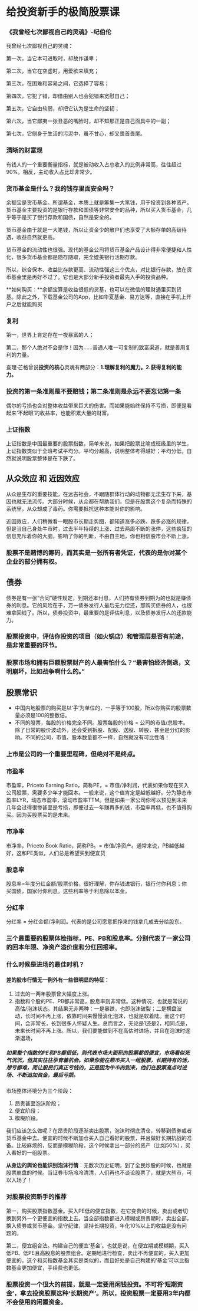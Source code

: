 

# 给投资新手的极简股票课

### 《我曾经七次鄙视自己的灵魂》-纪伯伦

我曾经七次鄙视自己的灵魂：

第一次，当它本可进取时，却故作谦卑；

第二次，当它在空虚时，用爱欲来填充；

第三次，在困难和容易之间，它选择了容易；

第四次，它犯了错，却借由别人也会犯错来宽慰自己；

第五次，它自由软弱，却把它认为是生命的坚韧；

第六次，当它鄙夷一张丑恶的嘴脸时，却不知那正是自己面具中的一副；

第七次，它侧身于生活的污泥中，虽不甘心，却又畏首畏尾。

### 清晰的财富观

有钱人的一个重要衡量指标，就是被动收入占总收入的比例非常高，往往超过90%。相反，主动收入占比却非常少。

### 货币基金是什么？我的钱存里面安全吗？

余额宝是货币基金。所谓基金，本质上就是筹集一大笔钱，用于投资到各种资产。货币基金主要投资的是银行存款和国债等非常安全的品种，所以买入货币基金，几乎等于是买了银行存款和国债，自然是安全的。

货币基金由于就是一大笔钱，所以让资金少的散户们也享受了大额存单的高级待遇，收益自然就更高。

货币基金的流动性也很强。现代的基金公司将货币基金产品设计得非常便捷和人性化，很多货币基金都是随存随取，完全媲美银行活期存款。

所以，综合保本、收益比存款更高、流动性强这三个优点，对比银行存款，放在货币基金里是再好不过了。它也是大部分新手投资者最先入手的投资品种。

**如何购买：**余额宝算是收益很低的货基，也可以在微信的理财通里买到货基。除此之外，下载基金公司的App，比如华夏基金、易方达等，直接在手机上开户之后就能购买

### 复利

第一，世界上肯定存在一夜暴富的人；

第二，那个人绝对不会是你！因为……普通人唯一可复制的致富渠道，就是善用复利的力量。

查理·芒格曾说**投资的核心**灵魂有两部分：**1.理解复利的魔力。2.获得复利的能力。**

### 投资的第一条准则是不要赔钱；第二条准则是永远不要忘记第一条

偶尔的亏损也会对整体收益带来巨大的伤害。而如果能始终保持不亏损，即便是看起来‘不起眼’的收益率，也能积累大量的财富。

### 上证指数

上证指数是中国最重要的股票指数，简单来说，如果把股票比喻成班级里的学生，上证指数类似于全班考试平均分。平均分越高，说明整体考得越好；平均分低，自然就说明股票整体是在下跌了。

## 从众效应 和 近因效应

从众是生存的重要技能，在远古社会，不跟随群体行动的动物都无法生存下来，基因也就无法流传。大部分时候，从众都在帮助我们，但是在股票这个复杂而特殊的系统里，从众却成了毒药。你需要抵抗这种本能对你的影响。

近因效应，人们稍微看一眼股市长期走势图，都知道涨多必跌、跌多必涨的规律，但是当自己身处牛市时，过去半年持续的上涨、过去两周不断的涨停，这些疯狂的信息充斥着你的大脑，影响了你的判断，不由自主地，你也相信股市会不断上涨，

### 股票不是赌博的筹码，而其实是一张所有者凭证，代表的是你对某个企业的部分拥有权。

## 债券

债券是有一张“合同”硬性规定，到期还本付息，人们持有债券到期为的也就是赚债券的利息。它的风险在于，万一债券发行人最后无力偿还，那购买债券的人，也很难拿回钱了。所以，债券投资中，最重要的是评估利息，以及债券发行人的还款能力。

### 股票投资中，评估你投资的项目（如火锅店）和管理层是否有前途，是非常重要的环节。

### 股票市场和拥有巨额股票财产的人最害怕什么？“最害怕经济倒退，文明崩坏，比如战争啊什么的。”

## 股票常识

- 中国内地股票的购买是以‘手’为单位的，一手等于100股，所以你购买的股票数量必须是100的整数倍。
- 不同的股票，每股的价格完全不同。股票每股的价格 = 公司的市值/总股本。除了日常的股价波动外，还会受到拆股、配股、送股、转股，甚至是分红的影响。不同的公司，市值、股本数量都不一样，自然就没有可比性咯！

### 上市是公司的一个重要里程碑，但绝对不是终点。

### 市盈率

市盈率，Priceto Earning Ratio，简称PE，= 市值/净利润，代表如果你现在买入公司股票，需要多少年才能回本。一般来说，这个值肯定是越低越好。分为静态市盈率LYR，动态市盈率，滚动市盈率TTM。但是如果一家公司你可以预见到未来几年会过得很惨甚至是亏损，即便过去一年赚再多的钱，市盈率再低，也不值得购买。因为买股票买的是未来。

### 市净率

市净率，Priceto Book Ratio，简称PB。= 市值/净资产。通常来说，PB越低越好，这和PE类似，人们总是希望买到便宜货

### 股息率

股息率=年度分红金额/股票价格，很好理解，你存钱进银行，银行付你利息；你买国债，国家付你利息。这些利率等于利息除以本金。

### 分红率

分红率 = 分红金额/净利润。代表的是公司愿意把挣来的钱拿几成去分给股东。

### 三个最重要的股票体检指标，PE、PB和股息率。分别代表了一家公司的回本年限、净资产溢价度和分红回报率。

### 什么时候是进场的最佳时机？

#### 差的股市行情无一例外有一些很明显的特征：

1. 过去的一两年股票曾大幅度上涨。
2. 指数和个股的PE、PB都非常高，股息率则非常低。这种情况，也就是常说的高估/泡沫状态。其结果无非两种：一是暴跌，也即泡沫破裂；二是横盘波动，长时间不再上涨，依靠时间来慢慢消化泡沫，也就是软着陆。而这个时间，会非常长，长到很多人怀疑人生。总而言之，无论是1还是2，相同点是，未来长时间不再上涨。所以，我们要能做到不在高估时进场，并且在泡沫时逐渐退场，

##### 如果整个指数的PE和PB都很低，则代表市场大面积的股票都很便宜，市场看似死气沉沉，但其实往往孕育着机会。如果你能在熊市买入一组股票，长期持有的话，想亏都难，而让股民们真正亏钱的，正是因为牛市的到来，他们在股票高点时进场、不断追加资金，最后亏损。

市场整体环境分为三个阶段：

1. 昂贵甚至泡沫阶段；
2. 便宜阶段；
3. 模糊阶段。

我们应该怎么做呢？在昂贵阶段逐渐卖出股票，泡沫时彻底清仓，转移到债券或者货币基金中去。便宜的时候不断加仓买入自己看好的股票，并且做好长期抗战的准备。比较麻烦的，反而是模糊阶段，这个时候拿出一部分的资产（比如50%），买入看好的一组股票。

**从身边的舆论也能识别泡沫行情**：无数次历史证明，到了全民炒股的时候，也就是股票崩盘的时候。当证券市场冷冷清清，人们再也不谈论股票了，就是大熊市，可以入场了！

### 对股票投资新手的推荐

第一，购买股票指数基金。买入PE低的便宜指数，在它变贵的时候，卖出或者切换到另外一个更便宜的指数上去。当全部指数都进入模糊或昂贵期时，卖出全部，换入债券或货币基金。坚守纪律，坚持长期投资，年化10%以上的收益是没有问题的。

第二，便宜组合法。构建自己的便宜‘基金’。也就是说，在便宜期或模糊期，买入低PB、低PE且高股息的股票组合。定期地进行检查，卖出不再便宜的，买入更加便宜的。这个和买指数基金其实是类似的，而且好处是自己构建的‘基金’可以比指数基金更加便宜，手续费也更低。

### 股票投资一个很大的前提，就是一定要用闲钱投资。不可将‘短期资金’，拿去投资股票这种‘长期资产’。所以，投资股票一定要用3年内都不会使用的闲置资金。